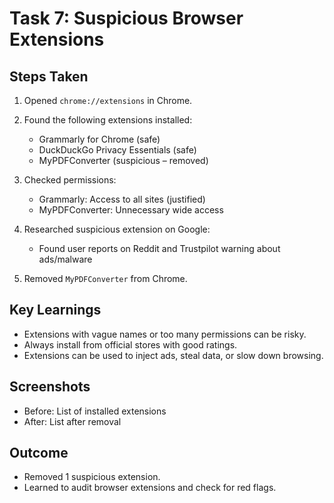# Task 7: Suspicious Browser Extensions

## Steps Taken
1. Opened `chrome://extensions` in Chrome.
2. Found the following extensions installed:
   - Grammarly for Chrome (safe)
   - DuckDuckGo Privacy Essentials (safe)
   - MyPDFConverter  (suspicious – removed)

3. Checked permissions:
   - Grammarly: Access to all sites (justified)
   - MyPDFConverter: Unnecessary wide access

4. Researched suspicious extension on Google:
   - Found user reports on Reddit and Trustpilot warning about ads/malware

5. Removed `MyPDFConverter` from Chrome.

## Key Learnings
- Extensions with vague names or too many permissions can be risky.
- Always install from official stores with good ratings.
- Extensions can be used to inject ads, steal data, or slow down browsing.

## Screenshots
- Before: List of installed extensions
- After: List after removal

## Outcome
- Removed 1 suspicious extension.
- Learned to audit browser extensions and check for red flags.

